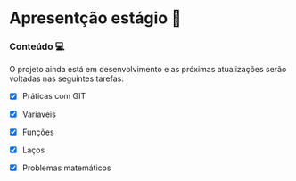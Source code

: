 # Apresentção estágio 🚀


### Conteúdo 💻

O projeto ainda está em desenvolvimento e as próximas atualizações serão voltadas nas seguintes tarefas:

- [x] Práticas com GIT
- [x] Variaveis
- [x] Funções
- [x] Laços
- [x] Problemas matemáticos 


